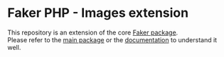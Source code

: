 # Faker PHP - Images extension

This repository is an extension of the core [Faker package](https://github.com/xefi/faker-php).  
Please refer to the [main package](https://github.com/xefi/faker-php) or the [documentation](https://faker-php.xefi.com/) to understand it well.